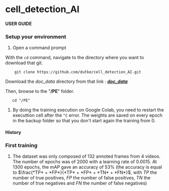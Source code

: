 # cell_detection_AI

#### **USER GUIDE**
### Setup your environment
    
1. Open a command prompt 

With the `cd` command, navigate to the directory where you want to download that git.
```
    git clone https://github.com/dutke/cell_detection_AI.git
```

Download the *doc_data* directory from that link : [***doc_data***](https://drive.google.com/drive/folders/1CN0wtB8tAOkvwMoFn3bnV_cpa7my7MFb?usp=sharing)

Then, browse to the "**/PE**" folder.
    
```
   cd "/PE"
```

 
 1. By doing the training execution on Google Colab, you need to restart the executtion cell after the `^C` error. The weights are saved on every epoch in the backup folder so that you don't start again the training from 0.

#### **History**
### First training

1. The dataset was only composed of 132 annoted frames from 4 videos. The number of epochs was of 2000 with a learning rate of 0.0015. At 1300 epochs, the mAP gave an accuracy of 53% (the accuracy is equal to $\frac{*TP* + *FP*}{*TP* + *FP* + *TN* + *FN*}$, with *TP* the number of true positives, *FP* the number of false positives, *TN* the number of true negatives and *FN* the number of false negatives)
